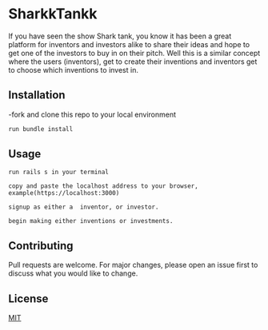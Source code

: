 # SharkkTankk

If you have seen the show Shark tank, you know it has been a great platform for inventors and investors alike to share their ideas and hope to get one of the investors to buy in on their pitch. Well this is a similar concept where the users (inventors), get to create their inventions and inventors get to choose which inventions to invest in.

## Installation

-fork and clone this repo to your local environment



```bash
run bundle install
```

## Usage

```
run rails s in your terminal

copy and paste the localhost address to your browser, example(https://localhost:3000)

signup as either a  inventor, or investor.

begin making either inventions or investments.

```

## Contributing
Pull requests are welcome. For major changes, please open an issue first to discuss what you would like to change.



## License
[MIT](https://choosealicense.com/licenses/mit/)
